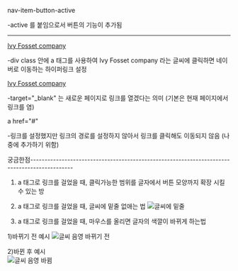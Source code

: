 
nav-item-button-active

-active 를 붙임으로서 버튼의 기능이 추가됨

-----------------------------------------------
<div class="company-name">
        <a href="https://www.naver.com/"> Ivy Fosset company </a>

-div class 안에 a 태그를 사용하여 Ivy Fosset company 라는 글씨에 클릭하면 네이버로 이동하는 하이퍼링크 설정

<div class="company-name">
        <a href="https://www.naver.com/" target="_blank">Ivy Fosset company </a>

-target="_blank" 는 새로운 페이지로 링크를 열겠다는 의미 (기본은 현재 페이지에서 링크를 염)

a href="#" 

-링크를 설정했지만 링크의 경로를 설정하지 않아서 링크를 클릭해도 이동되지 않음 (나중에 추가하기 위함)


궁금한점---------------------------------------------------------------------------------------------   
1. a 태그로 링크를 걸었을 때, 클릭가능한 범위를 글자에서 버튼 모양까지 확장 시킬 수 있는 방
2. a 태그로 링크를 걸었을 때, 글씨에 밑줄 없애는 법
        ![글씨에 밑줄](https://github.com/IbyeJangJinho/LikeLion-project/assets/130152977/d8f0132d-6cc3-45d5-af81-1c235b4b2609)

3. a 태그로 링크를 걸었을 때, 마우스를 올리면 글자의 색깔이 바뀌게 하는법
        
1)바뀌기 전 예시
        ![글씨 음영 바뀌기 전](https://github.com/IbyeJangJinho/LikeLion-project/assets/130152977/7eb0b779-87bd-42cd-92ae-52c4e0de359c)
        
2)바뀐 후 예시     
        ![글씨 음영 바뀜](https://github.com/IbyeJangJinho/LikeLion-project/assets/130152977/c0c28ace-62ab-459b-b2bb-d3592da86a01)


       
        



